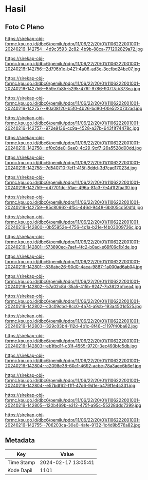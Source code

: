 # Hasil

## Foto C Plano

https://sirekap-obj-formc.kpu.go.id/dbc6/pemilu/pdpr/11/06/22/20/01/1106222001001-20240216-142754--4d9c3593-2c82-4b9b-88ca-771202829a72.jpg

https://sirekap-obj-formc.kpu.go.id/dbc6/pemilu/pdpr/11/06/22/20/01/1106222001001-20240216-142756--2d796b1e-b421-4a06-ad3e-3ccfbd24be07.jpg

https://sirekap-obj-formc.kpu.go.id/dbc6/pemilu/pdpr/11/06/22/20/01/1106222001001-20240216-142756--859e7b85-5295-476f-9786-907f7ab373ea.jpg

https://sirekap-obj-formc.kpu.go.id/dbc6/pemilu/pdpr/11/06/22/20/01/1106222001001-20240216-142757--80a08120-b5f0-4b26-bd80-00e5220732ad.jpg

https://sirekap-obj-formc.kpu.go.id/dbc6/pemilu/pdpr/11/06/22/20/01/1106222001001-20240216-142757--972e9136-cc9a-4528-a37b-643f1f74478c.jpg

https://sirekap-obj-formc.kpu.go.id/dbc6/pemilu/pdpr/11/06/22/20/01/1106222001001-20240216-142758--df0c8de0-6ee0-4c29-9cf7-26a5528d00dd.jpg

https://sirekap-obj-formc.kpu.go.id/dbc6/pemilu/pdpr/11/06/22/20/01/1106222001001-20240216-142758--7d540710-7ef1-415f-8ddd-3d7cad17023d.jpg

https://sirekap-obj-formc.kpu.go.id/dbc6/pemilu/pdpr/11/06/22/20/01/1106222001001-20240216-142759--d47701dc-51ae-496a-81a3-7e4d1f2faa30.jpg

https://sirekap-obj-formc.kpu.go.id/dbc6/pemilu/pdpr/11/06/22/20/01/1106222001001-20240216-142759--85c80662-4f5c-446d-9448-6b005cd50dfd.jpg

https://sirekap-obj-formc.kpu.go.id/dbc6/pemilu/pdpr/11/06/22/20/01/1106222001001-20240216-142800--0b55952e-4756-4c1a-b21e-f4b03009736c.jpg

https://sirekap-obj-formc.kpu.go.id/dbc6/pemilu/pdpr/11/06/22/20/01/1106222001001-20240216-142801--573890ec-7aef-4fc2-b0ad-e69f06c1b1de.jpg

https://sirekap-obj-formc.kpu.go.id/dbc6/pemilu/pdpr/11/06/22/20/01/1106222001001-20240216-142801--836abc26-90d0-4aca-9887-1a000ad6ab04.jpg

https://sirekap-obj-formc.kpu.go.id/dbc6/pemilu/pdpr/11/06/22/20/01/1106222001001-20240216-142802--57a02c8d-35a5-415b-9247-7b3623bfcea4.jpg

https://sirekap-obj-formc.kpu.go.id/dbc6/pemilu/pdpr/11/06/22/20/01/1106222001001-20240216-142802--c3c09cbd-8cc0-4a74-a9cb-193a4501d525.jpg

https://sirekap-obj-formc.kpu.go.id/dbc6/pemilu/pdpr/11/06/22/20/01/1106222001001-20240216-142803--329c03b4-112d-4b1c-8f46-c1197f40ba82.jpg

https://sirekap-obj-formc.kpu.go.id/dbc6/pemilu/pdpr/11/06/22/20/01/1106222001001-20240216-142803--eb1fbd1f-c31f-4555-9720-3ec493bfc5db.jpg

https://sirekap-obj-formc.kpu.go.id/dbc6/pemilu/pdpr/11/06/22/20/01/1106222001001-20240216-142804--c2098e38-60c1-4692-acbe-78a3aec6b6ef.jpg

https://sirekap-obj-formc.kpu.go.id/dbc6/pemilu/pdpr/11/06/22/20/01/1106222001001-20240216-142804--e57bdf62-f1ff-47d6-9d1e-b479f1e4c331.jpg

https://sirekap-obj-formc.kpu.go.id/dbc6/pemilu/pdpr/11/06/22/20/01/1106222001001-20240216-142805--120b469b-e312-475f-a95c-55228ddd7399.jpg

https://sirekap-obj-formc.kpu.go.id/dbc6/pemilu/pdpr/11/06/22/20/01/1106222001001-20240216-142755--706203ca-30e0-4afe-9132-1c4d9b576a82.jpg


## Metadata

| Key        | Value               |
| ---------- | ------------------- |
| Time Stamp | 2024-02-17 13:05:41 |
| Kode Dapil | 1101                |



